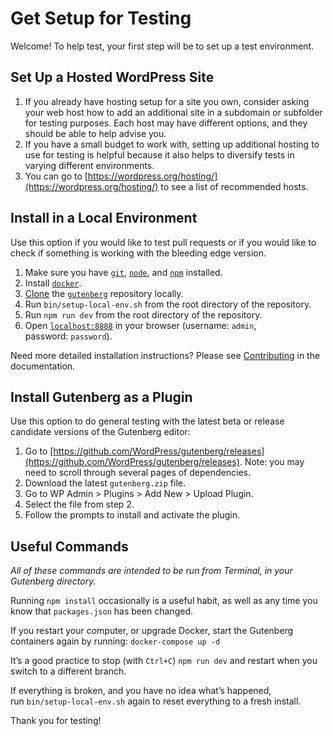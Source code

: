 # Get Setup for Testing

Welcome! To help test, your first step will be to set up a test environment.

## Set Up a Hosted WordPress Site

1.  If you already have hosting setup for a site you own, consider asking your web host how to add an additional site in a subdomain or subfolder for testing purposes. Each host may have different options, and they should be able to help advise you.
2.  If you have a small budget to work with, setting up additional hosting to use for testing is helpful because it also helps to diversify tests in varying different environments.
3.  You can go to [https://wordpress.org/hosting/](https://wordpress.org/hosting/) to see a list of recommended hosts.

## Install in a Local Environment

Use this option if you would like to test pull requests or if you would like to check if something is working with the bleeding edge version.

1.  Make sure you have [`git`](https://git-scm.com/), [`node`](https://nodejs.org/), and [`npm`](https://www.npmjs.com/get-npm) installed.
2.  Install [`docker`](https://www.docker.com/).
3.  [Clone](https://help.github.com/articles/cloning-a-repository/) the [`gutenberg`](https://github.com/WordPress/gutenberg) repository locally.
4.  Run `bin/setup-local-env.sh` from the root directory of the repository.
5.  Run `npm run dev` from the root directory of the repository.
6.  Open [`localhost:8888`](http://localhost:8888) in your browser (username: `admin`, password: `password`).

Need more detailed installation instructions? Please see [Contributing](https://github.com/WordPress/gutenberg/blob/master/CONTRIBUTING.md) in the documentation.

## Install Gutenberg as a Plugin

Use this option to do general testing with the latest beta or release candidate versions of the Gutenberg editor:

1.  Go to [https://github.com/WordPress/gutenberg/releases](https://github.com/WordPress/gutenberg/releases). Note: you may need to scroll through several pages of dependencies.
2.  Download the latest `gutenberg.zip` file.
3.  Go to WP Admin > Plugins > Add New > Upload Plugin.
4.  Select the file from step 2.
5.  Follow the prompts to install and activate the plugin.

## Useful Commands

*All of these commands are intended to be run from Terminal, in your Gutenberg directory.*

Running `npm install` occasionally is a useful habit, as well as any time you know that `packages.json` has been changed.

If you restart your computer, or upgrade Docker, start the Gutenberg containers again by running: `docker-compose up -d`

It’s a good practice to stop (with `Ctrl+C`) `npm run dev` and restart when you switch to a different branch.

If everything is broken, and you have no idea what’s happened, run `bin/setup-local-env.sh` again to reset everything to a fresh install.

Thank you for testing!